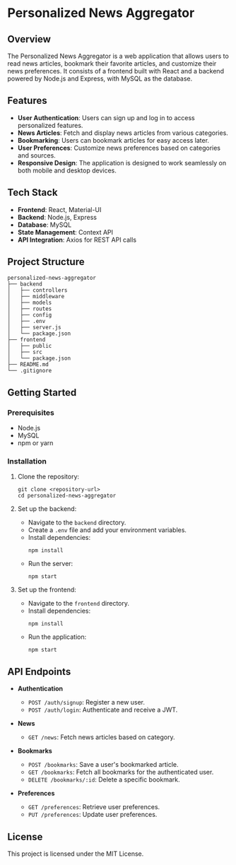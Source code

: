 # Personalized News Aggregator

## Overview
The Personalized News Aggregator is a web application that allows users to read news articles, bookmark their favorite articles, and customize their news preferences. It consists of a frontend built with React and a backend powered by Node.js and Express, with MySQL as the database.

## Features
- **User Authentication**: Users can sign up and log in to access personalized features.
- **News Articles**: Fetch and display news articles from various categories.
- **Bookmarking**: Users can bookmark articles for easy access later.
- **User Preferences**: Customize news preferences based on categories and sources.
- **Responsive Design**: The application is designed to work seamlessly on both mobile and desktop devices.

## Tech Stack
- **Frontend**: React, Material-UI
- **Backend**: Node.js, Express
- **Database**: MySQL
- **State Management**: Context API
- **API Integration**: Axios for REST API calls

## Project Structure
```
personalized-news-aggregator
├── backend
│   ├── controllers
│   ├── middleware
│   ├── models
│   ├── routes
│   ├── config
│   ├── .env
│   ├── server.js
│   └── package.json
├── frontend
│   ├── public
│   ├── src
│   └── package.json
├── README.md
└── .gitignore
```

## Getting Started

### Prerequisites
- Node.js
- MySQL
- npm or yarn

### Installation

1. Clone the repository:
   ```
   git clone <repository-url>
   cd personalized-news-aggregator
   ```

2. Set up the backend:
   - Navigate to the `backend` directory.
   - Create a `.env` file and add your environment variables.
   - Install dependencies:
     ```
     npm install
     ```
   - Run the server:
     ```
     npm start
     ```

3. Set up the frontend:
   - Navigate to the `frontend` directory.
   - Install dependencies:
     ```
     npm install
     ```
   - Run the application:
     ```
     npm start
     ```

## API Endpoints
- **Authentication**
  - `POST /auth/signup`: Register a new user.
  - `POST /auth/login`: Authenticate and receive a JWT.

- **News**
  - `GET /news`: Fetch news articles based on category.

- **Bookmarks**
  - `POST /bookmarks`: Save a user's bookmarked article.
  - `GET /bookmarks`: Fetch all bookmarks for the authenticated user.
  - `DELETE /bookmarks/:id`: Delete a specific bookmark.

- **Preferences**
  - `GET /preferences`: Retrieve user preferences.
  - `PUT /preferences`: Update user preferences.

## License
This project is licensed under the MIT License.